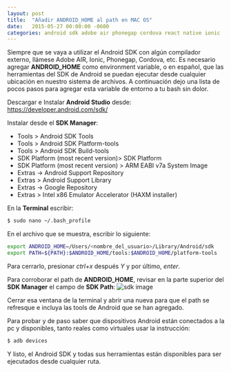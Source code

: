 ```yaml
---
layout: post
title:  "Añadir ANDROID_HOME al path en MAC OS"
date:   2015-05-27 00:00:00 -0600
categories: android sdk adobe air phonegap cordova react native ionic
---
```

Siempre que se vaya a utilizar el Android SDK con algún compilador externo, llámese Adobe AIR, Ionic, Phonegap, Cordova, etc. Es necesario agregar **ANDROID_HOME** como environment variable, o en español, que las herramientas del SDK de Android se puedan ejecutar desde cualquier ubicación en nuestro sistema de archivos. A continuación dejo una lista de pocos pasos para agregar esta variable de entorno a tu bash sin dolor.

Descargar e Instalar **Android Studio** desde: https://developer.android.com/sdk/

Instalar desde el **SDK Manager**:
- Tools > Android SDK Tools
- Tools > Android SDK Platform-tools
- Tools > Android SDK Build-tools
- SDK Platform (most recent version)> SDK Platform
- SDK Platform (most recent version) > ARM EABI v7a System Image
- Extras -> Android Support Repository
- Extras > Android Support Library
- Extras -> Google Repository
- Extras > Intel x86 Emulator Accelerator (HAXM installer)

En la **Terminal** escribir:
```bash
$ sudo nano ~/.bash_profile
```
En el archivo que se muestra, escribir lo siguiente:
```bash
export ANDROID_HOME=/Users/<nombre_del_usuario>/Library/Android/sdk
export PATH=${PATH}:$ANDROID_HOME/tools:$ANDROID_HOME/platform-tools
```
Para cerrarlo, presionar _ctrl+x_ después _Y_ y por último, _enter_.

Para corroborar el path de **ANDROID_HOME**, revisar en la parte superior del **SDK Manager** el campo de **SDK Path**:
![sdk image](https://digitaldealers.mx/imgs/blog/2015_05_28_01.32.54.png)

Cerrar esa ventana de la terminal y abrir una nueva para que el path se refresque e incluya las tools de Android que se han agregado.

Para probar y de paso saber que dispositivos Android están conectados a la pc y disponibles, tanto reales como virtuales usar la instrucción:

```bash
$ adb devices
```
Y listo, el Android SDK y todas sus herramientas están disponibles para ser ejecutados desde cualquier ruta.